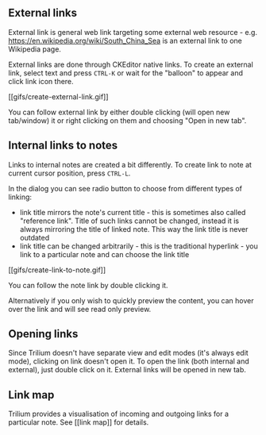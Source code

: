 ## External links
External link is general web link targeting some external web resource - e.g. https://en.wikipedia.org/wiki/South_China_Sea is an external link to one Wikipedia page.

External links are done through CKEditor native links. To create an external link, select text and press `CTRL-K` or wait for the "balloon" to appear and click link icon there.

[[gifs/create-external-link.gif]]

You can follow external link by either double clicking (will open new tab/window) it or right clicking on them and choosing "Open in new tab".

## Internal links to notes

Links to internal notes are created a bit differently. To create link to note at current cursor position, press `CTRL-L`.

In the dialog you can see radio button to choose from different types of linking:

* link title mirrors the note's current title - this is sometimes also called "reference link". Title of such links cannot be changed, instead it is always mirroring the title of linked note. This way the link title is never outdated
* link title can be changed arbitrarily - this is the traditional hyperlink - you link to a particular note and can choose the link title

[[gifs/create-link-to-note.gif]]

You can follow the note link by double clicking it.

Alternatively if you only wish to quickly preview the content, you can hover over the link and will see read only preview.

## Opening links

Since Trilium doesn't have separate view and edit modes (it's always edit mode), clicking on link doesn't open it. To open the link (both internal and external), just double click on it. External links will be opened in new tab.

## Link map

Trilium provides a visualisation of incoming and outgoing links for a particular note. See [[link map]] for details.
